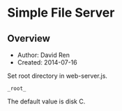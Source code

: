 Simple File Server
==================

Overview
----------------------------------------
* Author: David Ren
* Created: 2014-07-16


Set root directory in web-server.js.

    _root_

The default value is disk C.
